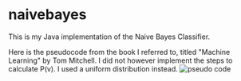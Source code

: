# naivebayes
This is my Java implementation of the Naive Bayes Classifier. 

Here is the pseudocode from the book I referred to, titled "Machine Learning" by Tom Mitchell. I did not however implement the steps to calculate P(v). I used a uniform distribution instead.
![pseudo code](https://imgur.com/a/7mCwvM5)
